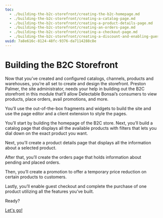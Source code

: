 ```yaml
---
toc:
  - ./building-the-b2c-storefront/creating-the-b2c-homepage.md
  - ./building-the-b2c-storefront/creating-a-catalog-page.md
  - ./building-the-b2c-storefront/creating-a-product-details-page.md
  - ./building-the-b2c-storefront/creating-an-orders-page.md
  - ./building-the-b2c-storefront/creating-a-checkout-page.md
  - ./building-the-b2c-storefront/creating-a-discount-and-enabling-guest-checkout.md
uuid: 7a8e616c-8124-48fc-9376-da7114288c8e
---
```

# Building the B2C Storefront

Now that you’ve created and configured catalogs, channels, products and warehouses, you’re all set to create and design the storefront. Preston Palmer, the site administrator, needs your help in building out the B2C storefront in this module that’ll allow Delectable Bonsai’s consumers to view products, place orders, avail promotions, and more. 

You’ll use the out-of-the-box fragments and widgets to build the site and use the page editor and a client extension to style the pages. 

You’ll start by building the homepage of the B2C store. Next, you’ll build a catalog page that displays all the available products with filters that lets you dial down on the exact product you want. 

Next, you’ll create a product details page that displays all the information about a selected product. 

After that, you’ll create the orders page that holds information about pending and placed orders. 

Then, you’ll create a promotion to offer a temporary price reduction on certain products to customers. 

Lastly, you’ll enable guest checkout and complete the purchase of one product utilizing all the features you’ve built. 

Ready? 

[Let's go!](./building-the-b2c-storefront/creating-the-b2c-homepage.md)
